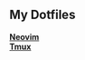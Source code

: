 ## **My Dotfiles**


[**Neovim**](https://github.com/ElcomJ/dotfiles/tree/master/.config/nvim)</br>
[**Tmux**](https://github.com/ElcomJ/dotfiles/tree/master/.config/tmux)</br>
